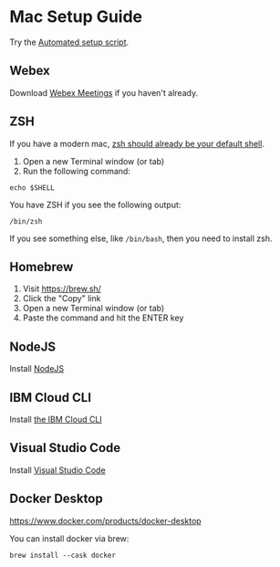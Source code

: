 # Mac Setup Guide

Try the [Automated setup script](./setup-workstation.sh).

## Webex

Download [Webex Meetings](https://www.webex.com/downloads.html) if you haven't already.

## ZSH

If you have a modern mac, [zsh should already be your default shell](https://www.theverge.com/2019/6/4/18651872/apple-macos-catalina-zsh-bash-shell-replacement-features).

1. Open a new Terminal window (or tab)
1. Run the following command:

```
echo $SHELL
```

You have ZSH if you see the following output:

```
/bin/zsh
```

If you see something else, like `/bin/bash`, then you need to install zsh.

## Homebrew

1. Visit https://brew.sh/
1. Click the "Copy" link
1. Open a new Terminal window (or tab)
1. Paste the command and hit the ENTER key

## NodeJS

Install [NodeJS](./node.md)

## IBM Cloud CLI

Install [the IBM Cloud CLI](./ibmcloud.md)

## Visual Studio Code

Install [Visual Studio Code](./visual-studio-code.md)

## Docker Desktop

https://www.docker.com/products/docker-desktop

You can install docker via brew:

```
brew install --cask docker
```
